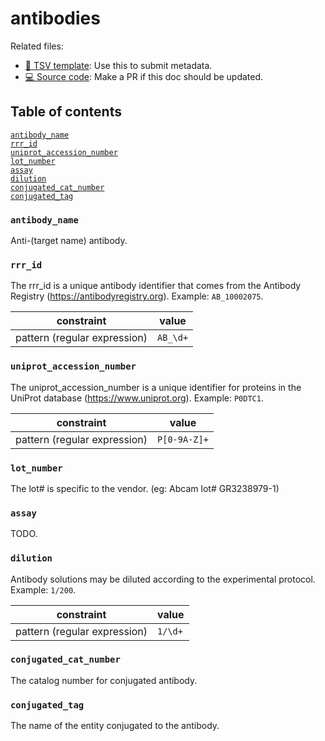 # antibodies

Related files:

- [📝 TSV template](https://raw.githubusercontent.com/hubmapconsortium/ingest-validation-tools/master/docs/antibodies/antibodies-metadata.tsv): Use this to submit metadata.
- [💻 Source code](https://github.com/hubmapconsortium/ingest-validation-tools/edit/master/src/ingest_validation_tools/table-schemas/antibodies.yaml): Make a PR if this doc should be updated.

## Table of contents
[`antibody_name`](#antibody_name)<br>
[`rrr_id`](#rrr_id)<br>
[`uniprot_accession_number`](#uniprot_accession_number)<br>
[`lot_number`](#lot_number)<br>
[`assay`](#assay)<br>
[`dilution`](#dilution)<br>
[`conjugated_cat_number`](#conjugated_cat_number)<br>
[`conjugated_tag`](#conjugated_tag)<br></details>

### `antibody_name`
Anti-(target name) antibody.



### `rrr_id`
The rrr_id is a unique antibody identifier that comes from the Antibody Registry (https://antibodyregistry.org). Example: `AB_10002075`.

| constraint | value |
| --- | --- |
| pattern (regular expression) | `AB_\d+` |

### `uniprot_accession_number`
The uniprot_accession_number is a unique identifier for proteins in the UniProt database (https://www.uniprot.org). Example: `P0DTC1`.

| constraint | value |
| --- | --- |
| pattern (regular expression) | `P[0-9A-Z]+` |

### `lot_number`
The lot# is specific to the vendor. (eg: Abcam lot# GR3238979-1)



### `assay`
TODO.



### `dilution`
Antibody solutions may be diluted according to the experimental protocol. Example: `1/200`.

| constraint | value |
| --- | --- |
| pattern (regular expression) | `1/\d+` |

### `conjugated_cat_number`
The catalog number for conjugated antibody.



### `conjugated_tag`
The name of the entity conjugated to the antibody.


